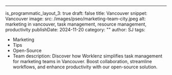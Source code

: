---
is_programmatic_layout_3: true
draft: false
title: Vancouver
snippet: Vancouver
image:
  src: /images/pseo/marketing-team-city.jpeg
  alt: marketing in vancouver, task management, resource management, productivity
publishDate: 2024-11-20
category: ""
author: SJ
tags:
  - Marketing
  - Tips
  - Open-Source
  - Team
description: Discover how Worklenz simplifies task management for marketing teams in Vancouver. Boost collaboration, streamline workflows, and enhance productivity with our open-source solution.